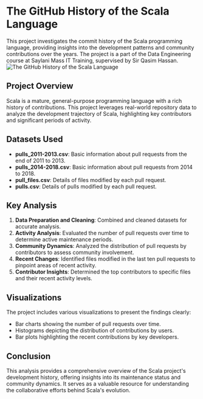 # The GitHub History of the Scala Language

This project investigates the commit history of the Scala programming language, providing insights into the development patterns and community contributions over the years. The project is a part of the Data Engineering course at Saylani Mass IT Training, supervised by Sir Qasim Hassan.
![The GitHub History of the Scala Language](https://github.com/umair7228/Data-Analysis-Mini-Projects/assets/154393500/4a5e021b-213a-4f8b-b794-7d091cc4285c)


## Project Overview

Scala is a mature, general-purpose programming language with a rich history of contributions. This project leverages real-world repository data to analyze the development trajectory of Scala, highlighting key contributors and significant periods of activity.

## Datasets Used

- **pulls_2011-2013.csv**: Basic information about pull requests from the end of 2011 to 2013.
- **pulls_2014-2018.csv**: Basic information about pull requests from 2014 to 2018.
- **pull_files.csv**: Details of files modified by each pull request.
- **pulls.csv**: Details of pulls modified by each pull request.

## Key Analysis

1. **Data Preparation and Cleaning**: Combined and cleaned datasets for accurate analysis.
2. **Activity Analysis**: Evaluated the number of pull requests over time to determine active maintenance periods.
3. **Community Dynamics**: Analyzed the distribution of pull requests by contributors to assess community involvement.
4. **Recent Changes**: Identified files modified in the last ten pull requests to pinpoint areas of recent activity.
5. **Contributor Insights**: Determined the top contributors to specific files and their recent activity levels.

## Visualizations

The project includes various visualizations to present the findings clearly:

- Bar charts showing the number of pull requests over time.
- Histograms depicting the distribution of contributions by users.
- Bar plots highlighting the recent contributions by key developers.

## Conclusion

This analysis provides a comprehensive overview of the Scala project's development history, offering insights into its maintenance status and community dynamics. It serves as a valuable resource for understanding the collaborative efforts behind Scala's evolution.
